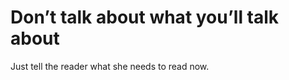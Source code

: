 



# Don’t talk about what you’ll talk about

Just tell the reader what she needs to read now. 




